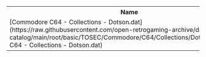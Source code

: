 <table>
<tr><th>Name</th><th>Size</th></tr>
<tr><td>[Commodore C64 - Collections - Dotson.dat](https://raw.githubusercontent.com/open-retrogaming-archive/dat-catalog/main/root/basic/TOSEC/Commodore/C64/Collections/Dotson/Commodore C64 - Collections - Dotson.dat)</td><td>70354</td></tr>
</table>
